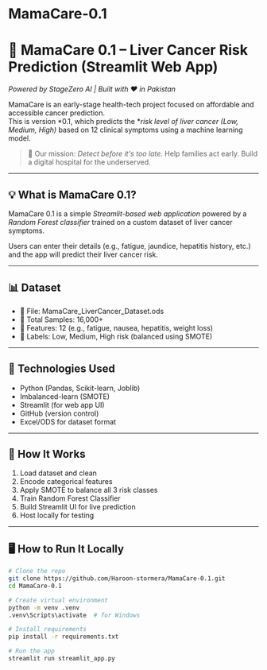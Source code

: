 # MamaCare-0.1
# 🧬 MamaCare 0.1 – Liver Cancer Risk Prediction (Streamlit Web App)

*Powered by StageZero AI | Built with ❤ in Pakistan*

MamaCare is an early-stage health-tech project focused on affordable and accessible cancer prediction.  
This is version *0.1, which predicts the **risk level of liver cancer (Low, Medium, High)* based on 12 clinical symptoms using a machine learning model.

> 🚀 Our mission: *Detect before it's too late.* Help families act early. Build a digital hospital for the underserved.

---

## 💡 What is MamaCare 0.1?

MamaCare 0.1 is a simple *Streamlit-based web application* powered by a *Random Forest classifier* trained on a custom dataset of liver cancer symptoms.

Users can enter their details (e.g., fatigue, jaundice, hepatitis history, etc.) and the app will predict their liver cancer risk.

---

## 📊 Dataset

- 📁 File: MamaCare_LiverCancer_Dataset.ods
- 🧪 Total Samples: 16,000+
- 🧬 Features: 12 (e.g., fatigue, nausea, hepatitis, weight loss)
- 🎯 Labels: Low, Medium, High risk (balanced using SMOTE)

---

## 🔧 Technologies Used

- Python (Pandas, Scikit-learn, Joblib)
- Imbalanced-learn (SMOTE)
- Streamlit (for web app UI)
- GitHub (version control)
- Excel/ODS for dataset format

---

## 🧠 How It Works

1. Load dataset and clean
2. Encode categorical features
3. Apply SMOTE to balance all 3 risk classes
4. Train Random Forest Classifier
5. Build Streamlit UI for live prediction
6. Host locally for testing

---

## 🖥 How to Run It Locally

```bash
# Clone the repo
git clone https://github.com/Haroon-stormera/MamaCare-0.1.git
cd MamaCare-0.1

# Create virtual environment
python -m venv .venv
.venv\Scripts\activate  # for Windows

# Install requirements
pip install -r requirements.txt

# Run the app
streamlit run streamlit_app.py

